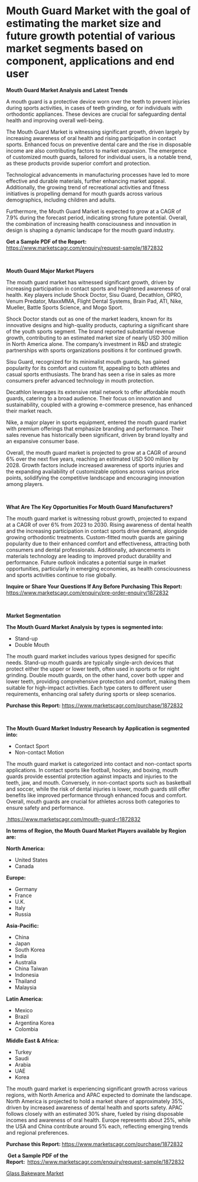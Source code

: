 <p><h1>Mouth Guard Market with the goal of estimating the market size and future growth potential of various market segments based on component, applications and end user</h1></p><p><strong>Mouth Guard Market Analysis and Latest Trends</strong></p>
<p><p>A mouth guard is a protective device worn over the teeth to prevent injuries during sports activities, in cases of teeth grinding, or for individuals with orthodontic appliances. These devices are crucial for safeguarding dental health and improving overall well-being.</p><p>The Mouth Guard Market is witnessing significant growth, driven largely by increasing awareness of oral health and rising participation in contact sports. Enhanced focus on preventive dental care and the rise in disposable income are also contributing factors to market expansion. The emergence of customized mouth guards, tailored for individual users, is a notable trend, as these products provide superior comfort and protection.</p><p>Technological advancements in manufacturing processes have led to more effective and durable materials, further enhancing market appeal. Additionally, the growing trend of recreational activities and fitness initiatives is propelling demand for mouth guards across various demographics, including children and adults.</p><p>Furthermore, the Mouth Guard Market is expected to grow at a CAGR of 7.9% during the forecast period, indicating strong future potential. Overall, the combination of increasing health consciousness and innovation in design is shaping a dynamic landscape for the mouth guard industry.</p></p>
<p><strong>Get a Sample PDF of the Report:&nbsp;</strong> <a href="https://www.marketscagr.com/enquiry/request-sample/1872832?utm_campaign=1766&utm_medium=2&utm_source=Github&utm_content=ia&utm_term=05022025&utm_id=mouth-guard">https://www.marketscagr.com/enquiry/request-sample/1872832</a></p>
<p>&nbsp;</p>
<p><strong>Mouth Guard Major Market Players</strong></p>
<p><p>The mouth guard market has witnessed significant growth, driven by increasing participation in contact sports and heightened awareness of oral health. Key players include Shock Doctor, Sisu Guard, Decathlon, OPRO, Venum Predator, MaxxMMA, Flight Dental Systems, Brain Pad, ATI, Nike, Mueller, Battle Sports Science, and Mogo Sport.</p><p>Shock Doctor stands out as one of the market leaders, known for its innovative designs and high-quality products, capturing a significant share of the youth sports segment. The brand reported substantial revenue growth, contributing to an estimated market size of nearly USD 300 million in North America alone. The company’s investment in R&D and strategic partnerships with sports organizations positions it for continued growth.</p><p>Sisu Guard, recognized for its minimalist mouth guards, has gained popularity for its comfort and custom fit, appealing to both athletes and casual sports enthusiasts. The brand has seen a rise in sales as more consumers prefer advanced technology in mouth protection. </p><p>Decathlon leverages its extensive retail network to offer affordable mouth guards, catering to a broad audience. Their focus on innovation and sustainability, coupled with a growing e-commerce presence, has enhanced their market reach.</p><p>Nike, a major player in sports equipment, entered the mouth guard market with premium offerings that emphasize branding and performance. Their sales revenue has historically been significant, driven by brand loyalty and an expansive consumer base.</p><p>Overall, the mouth guard market is projected to grow at a CAGR of around 6% over the next five years, reaching an estimated USD 500 million by 2028. Growth factors include increased awareness of sports injuries and the expanding availability of customizable options across various price points, solidifying the competitive landscape and encouraging innovation among players.</p></p>
<p>&nbsp;</p>
<p><strong>What Are The Key Opportunities For Mouth Guard Manufacturers?</strong></p>
<p><p>The mouth guard market is witnessing robust growth, projected to expand at a CAGR of over 6% from 2023 to 2030. Rising awareness of dental health and the increasing participation in contact sports drive demand, alongside growing orthodontic treatments. Custom-fitted mouth guards are gaining popularity due to their enhanced comfort and effectiveness, attracting both consumers and dental professionals. Additionally, advancements in materials technology are leading to improved product durability and performance. Future outlook indicates a potential surge in market opportunities, particularly in emerging economies, as health consciousness and sports activities continue to rise globally.</p></p>
<p><strong>Inquire or Share Your Questions If Any Before Purchasing This Report:</strong> <a href="https://www.marketscagr.com/enquiry/pre-order-enquiry/1872832?utm_campaign=1766&utm_medium=2&utm_source=Github&utm_content=ia&utm_term=05022025&utm_id=mouth-guard">https://www.marketscagr.com/enquiry/pre-order-enquiry/1872832</a></p>
<p>&nbsp;</p>
<p><strong>Market Segmentation</strong></p>
<p><strong>The Mouth Guard Market Analysis by types is segmented into:</strong></p>
<p><ul><li>Stand-up</li><li>Double Mouth</li></ul></p>
<p><p>The mouth guard market includes various types designed for specific needs. Stand-up mouth guards are typically single-arch devices that protect either the upper or lower teeth, often used in sports or for night grinding. Double mouth guards, on the other hand, cover both upper and lower teeth, providing comprehensive protection and comfort, making them suitable for high-impact activities. Each type caters to different user requirements, enhancing oral safety during sports or sleep scenarios.</p></p>
<p><strong>Purchase this Report:&nbsp;</strong><a href="https://www.marketscagr.com/purchase/1872832?utm_campaign=1766&utm_medium=2&utm_source=Github&utm_content=ia&utm_term=05022025&utm_id=mouth-guard">https://www.marketscagr.com/purchase/1872832</a></p>
<p>&nbsp;</p>
<p><strong>The Mouth Guard Market Industry Research by Application is segmented into:</strong></p>
<p><ul><li>Contact Sport</li><li>Non-contact Motion</li></ul></p>
<p><p>The mouth guard market is categorized into contact and non-contact sports applications. In contact sports like football, hockey, and boxing, mouth guards provide essential protection against impacts and injuries to the teeth, jaw, and mouth. Conversely, in non-contact sports such as basketball and soccer, while the risk of dental injuries is lower, mouth guards still offer benefits like improved performance through enhanced focus and comfort. Overall, mouth guards are crucial for athletes across both categories to ensure safety and performance.</p></p>
<p><a href="https://www.marketscagr.com/mouth-guard-r1872832?utm_campaign=1766&utm_medium=2&utm_source=Github&utm_content=ia&utm_term=05022025&utm_id=mouth-guard">&nbsp;https://www.marketscagr.com/mouth-guard-r1872832</a></p>
<p><strong>In terms of Region, the Mouth Guard Market Players available by Region are:</strong></p>
<p>
    <p> <strong> North America: </strong>
        <ul>
            <li>United States</li>
            <li>Canada</li>
        </ul>
        </p> 
    <p> <strong> Europe: </strong>
        <ul>
            <li>Germany</li>
            <li>France</li>
            <li>U.K.</li>
            <li>Italy</li>
            <li>Russia</li>
        </ul>
        </p> 
    <p> <strong> Asia-Pacific: </strong>
        <ul>
            <li>China</li>
            <li>Japan</li>
            <li>South Korea</li>
            <li>India</li>
            <li>Australia</li>
            <li>China Taiwan</li>
            <li>Indonesia</li>
            <li>Thailand</li>
            <li>Malaysia</li>
        </ul>
        </p> 
    <p> <strong> Latin America: </strong>
        <ul>
            <li>Mexico</li>
            <li>Brazil</li>
            <li>Argentina Korea</li>
            <li>Colombia</li>
        </ul>
        </p> 
    <p> <strong> Middle East & Africa: </strong>
        <ul>
            <li>Turkey</li>
            <li>Saudi</li>
            <li>Arabia</li>
            <li>UAE</li>
            <li>Korea</li>
        </ul>
    </p>
    </p>
<p><p>The mouth guard market is experiencing significant growth across various regions, with North America and APAC expected to dominate the landscape. North America is projected to hold a market share of approximately 35%, driven by increased awareness of dental health and sports safety. APAC follows closely with an estimated 30% share, fueled by rising disposable incomes and awareness of oral health. Europe represents about 25%, while the USA and China contribute around 5% each, reflecting emerging trends and regional preferences.</p></p>
<p><strong>Purchase this Report: </strong><a href="https://www.marketscagr.com/purchase/1872832?utm_campaign=1766&utm_medium=2&utm_source=Github&utm_content=ia&utm_term=05022025&utm_id=mouth-guard">https://www.marketscagr.com/purchase/1872832</a></p>
<p>&nbsp;<strong>Get a Sample PDF of the Report:&nbsp;&nbsp;</strong><a href="https://www.marketscagr.com/enquiry/request-sample/1872832?utm_campaign=1766&utm_medium=2&utm_source=Github&utm_content=ia&utm_term=05022025&utm_id=mouth-guard">https://www.marketscagr.com/enquiry/request-sample/1872832</a></p>
<p><strong></strong></p>
<p><p><a href="https://github.com/darenph8er/Market-Research-Report-List-1/blob/main/glass-bakeware-market.md?utm_campaign=1766&utm_medium=2&utm_source=Github&utm_content=ia&utm_term=05022025&utm_id=mouth-guard">Glass Bakeware Market</a></p></p>